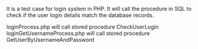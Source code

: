 It is a test case for login system in PHP.
It will call the procedure in SQL to check if the user login details match the database records.

loginProcess.php will call stored procedure CheckUserLogin
loginGetUsernameProcess.php will call stored procedure GetUserByUsernameAndPassword